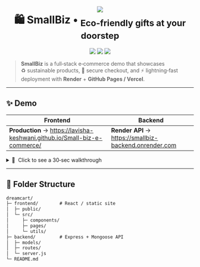 <!--  Banner  -->
<h1 align="center">
  <img src="https://img.shields.io/badge/DreamCart-Online%20Eco‑Marketplace-ff4d6d?style=for-the-badge&logoColor=white"/>
  <br>
  🛍️ SmallBiz • <sub>Eco‑friendly gifts at your doorstep</sub>
</h1>

<p align="center">
  <img src="https://img.shields.io/github/languages/top/your‑username/dreamcart?color=orange"/>
  <img src="https://img.shields.io/badge/PRs-welcome-brightgreen?style=flat-square&logo=github"/>
  <img src="https://img.shields.io/badge/License-MIT-blue.svg"/>
</p>

> **SmallBiz** is a full‑stack e‑commerce demo that showcases  
> ♻️ sustainable products, 🧾 secure checkout, and ⚡ lightning‑fast deployment with **Render** + **GitHub Pages / Vercel**.

---

## ✨ Demo

| Frontend | Backend |
|----------|---------|
| **Production** → https://lavisha-keshwani.github.io/Small-biz-e-commerce/ | **Render API** → <https://smallbiz-backend.onrender.com> |

<details>
<summary>🎥  Click to see a 30‑sec walkthrough</summary>

![demo-gif](docs/demo.gif)

</details>

---

## 📂 Folder Structure

```txt
dreamcart/
├─ frontend/        # React / static site
│  ├─ public/
│  └─ src/
│     ├─ components/
│     ├─ pages/
│     └─ utils/
├─ backend/         # Express + Mongoose API
│  ├─ models/
│  ├─ routes/
│  └─ server.js
└─ README.md
